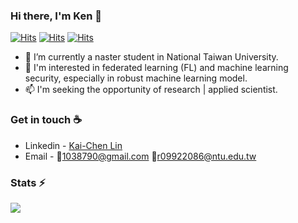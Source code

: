 ### Hi there, I'm Ken  👋
[![Hits](https://hits.seeyoufarm.com/api/count/incr/badge.svg?url=https%3A%2F%2Fgithub.com%2FKaiChen1008&count_bg=%2379C83D&title_bg=%23555555&icon=&icon_color=%23E7E7E7&title=hits&edge_flat=false)](https://hits.seeyoufarm.com) [![Hits](https://hits.seeyoufarm.com/api/count/incr/badge.svg?url=https%3A%2F%2Fgithub.com%2FKaiChen1008%2FSim-to-Real-Virtual-Guidance-for-Robot-Navigation&count_bg=%2379C83D&title_bg=%23555555&icon=&icon_color=%23E7E7E7&title=Sim-to-Real&edge_flat=false)](https://hits.seeyoufarm.com) [![Hits](https://hits.seeyoufarm.com/api/count/incr/badge.svg?url=https%3A%2F%2Fwww.hackster.io%2Fdo-you-wanna-build-a-snowman%2Fsim-to-real-virtual-guidance-for-robot-navigation-71e54a&count_bg=%2379C83D&title_bg=%23555555&icon=&icon_color=%23E7E7E7&title=Vison-Based&edge_flat=false)](https://hits.seeyoufarm.com)


- 🔭  I’m currently a naster student in National Taiwan University.
- 🚀  I'm interested in federated learning (FL) and machine learning security, especially in robust machine learning model.
- 📫  I'm seeking the opportunity of research | applied scientist. 

### Get in touch ☕
* Linkedin - [Kai-Chen Lin](www.linkedin.com/in/kaichen-lin-430b0a168)
* Email - 📮[1038790@gmail.com](1038790@gmail.com) 📮[r09922086@ntu.edu.tw](r09922086@ntu.edu.tw)


### Stats ⚡️
![](https://github-readme-stats.vercel.app/api?username=KaiChen1008&show_icons=true&hide=contribs&theme=radical)
